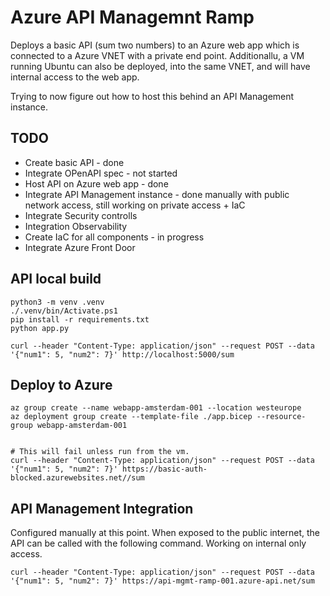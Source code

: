 # Azure API Managemnt Ramp

Deploys a basic API (sum two numbers) to an Azure web app which is connected to a Azure VNET with a private end point. Additionallu, a VM running Ubuntu can also be deployed, into the same VNET, and will have internal access to the web app. 

Trying to now figure out how to host this behind an API Management instance.

## TODO

- Create basic API - done
- Integrate OPenAPI spec - not started
- Host API on Azure web app - done
- Integrate API Management instance - done manually with public network access, still working on private access + IaC
- Integrate Security controlls
- Integration Observability
- Create IaC for all components - in progress
- Integrate Azure Front Door

## API local build

```
python3 -m venv .venv
./.venv/bin/Activate.ps1
pip install -r requirements.txt
python app.py

curl --header "Content-Type: application/json" --request POST --data '{"num1": 5, "num2": 7}' http://localhost:5000/sum
```

## Deploy to Azure

```
az group create --name webapp-amsterdam-001 --location westeurope
az deployment group create --template-file ./app.bicep --resource-group webapp-amsterdam-001    


# This will fail unless run from the vm. 
curl --header "Content-Type: application/json" --request POST --data '{"num1": 5, "num2": 7}' https://basic-auth-blocked.azurewebsites.net//sum
```

## API Management Integration

Configured manually at this point. When exposed to the public internet, the API can be called with the following command. Working on internal only access.

```
curl --header "Content-Type: application/json" --request POST --data '{"num1": 5, "num2": 7}' https://api-mgmt-ramp-001.azure-api.net/sum

```